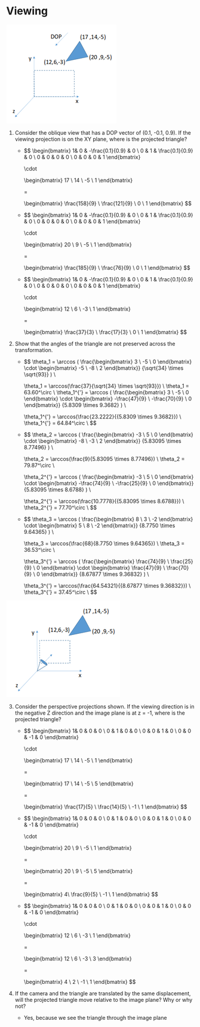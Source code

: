 

# Viewing

![iewin](assets/viewing1.png)

1. Consider the oblique view that has a DOP vector of (0.1, -0.1, 0.9). If the viewing projection is on the XY plane, where is the projected triangle?

   * $$
     \begin{bmatrix} 
     1& 0 & -\frac{0.1}{0.9} & 0 \\
     0 & 1 & \frac{0.1}{0.9} & 0 \\
     0 & 0 & 0 & 0 \\
     0 & 0 & 0 & 1 
     \end{bmatrix}

     \cdot

     \begin{bmatrix}
     17 \\
     14 \\
     -5 \\
     1
     \end{bmatrix}

     =

     \begin{bmatrix}
     \frac{158}{9} \\
     \frac{121}{9} \\
     0 \\
     1
     \end{bmatrix}
     $$

   * $$
     \begin{bmatrix} 
     1& 0 & -\frac{0.1}{0.9} & 0 \\
     0 & 1 & \frac{0.1}{0.9} & 0 \\
     0 & 0 & 0 & 0 \\
     0 & 0 & 0 & 1 
     \end{bmatrix}

     \cdot

     \begin{bmatrix}
     20 \\
     9 \\
     -5 \\
     1
     \end{bmatrix}

     =

     \begin{bmatrix}
     \frac{185}{9} \\
     \frac{76}{9} \\
     0 \\
     1
     \end{bmatrix}
     $$

   * $$
     \begin{bmatrix} 
     1& 0 & -\frac{0.1}{0.9} & 0 \\
     0 & 1 & \frac{0.1}{0.9} & 0 \\
     0 & 0 & 0 & 0 \\
     0 & 0 & 0 & 1 
     \end{bmatrix}

     \cdot

     \begin{bmatrix}
     12 \\
     6 \\
     -3 \\
     1
     \end{bmatrix}

     =

     \begin{bmatrix}
     \frac{37}{3} \\
     \frac{17}{3} \\
     0 \\
     1
     \end{bmatrix}
     $$

2. Show that the angles of the triangle are not preserved across the transformation.

   * $$
     \theta_1 = \arccos (
     \frac{\begin{bmatrix} 3 \\ -5 \\ 0 \end{bmatrix} \cdot
     \begin{bmatrix} -5 \\ -8 \\ 2 \end{bmatrix}}
     {\sqrt{34} \times \sqrt{93}}
     ) \\

     \theta_1 = \arccos(\frac{37}{\sqrt{34} \times \sqrt{93}}) \\
     \theta_1 = 63.60^\circ
     \\
     \theta_1^{'} = \arccos (
     \frac{\begin{bmatrix} 3 \\ -5 \\ 0 \end{bmatrix} \cdot
     \begin{bmatrix} -\frac{47}{9} \\ -\frac{70}{9} \\ 0 \end{bmatrix}}
     {5.8309 \times 9.3682}
     ) \\

     \theta_1^{'} = \arccos(\frac{23.2222}{{5.8309 \times 9.3682}}) \\
     \theta_1^{'} = 64.84^\circ \\
     $$

   * $$
     \theta_2 = \arccos (
     \frac{\begin{bmatrix} -3 \\ 5 \\ 0 \end{bmatrix} \cdot
     \begin{bmatrix} -8 \\ -3 \\ 2 \end{bmatrix}}
     {5.83095 \times 8.77496}
     ) \\

     \theta_2 = \arccos(\frac{9}{5.83095 \times 8.77496}) \\
     \theta_2 = 79.87^\circ
     \\

     \theta_2^{'} = \arccos (
     \frac{\begin{bmatrix} -3 \\ 5 \\ 0 \end{bmatrix} \cdot
     \begin{bmatrix} -\frac{74}{9} \\ -\frac{25}{9} \\ 0 \end{bmatrix}}
     {5.83095 \times 8.6788}
     ) \\

     \theta_2^{'} = \arccos(\frac{10.7778}{{5.83095 \times 8.6788}}) \\
     \theta_2^{'} = 77.70^\circ \\
     $$

   * $$
     \theta_3 = \arccos (
     \frac{\begin{bmatrix} 8 \\ 3 \\ -2 \end{bmatrix} \cdot
     \begin{bmatrix} 5 \\ 8 \\ -2 \end{bmatrix}}
     {8.7750 \times 9.64365}
     ) \\

     \theta_3 = \arccos(\frac{68}{8.7750 \times 9.64365}) \\
     \theta_3 = 36.53^\circ
     \\

     \theta_3^{'} = \arccos (
     \frac{\begin{bmatrix} \frac{74}{9} \\ \frac{25}{9} \\ 0 \end{bmatrix} \cdot
     \begin{bmatrix} \frac{47}{9} \\ \frac{70}{9} \\ 0 \end{bmatrix}}
     {8.67877 \times 9.36832}
     ) \\

     \theta_3^{'} = \arccos(\frac{64.54321}{{8.67877 \times 9.36832}}) \\
     \theta_3^{'} = 37.45^\circ \\
     $$





![viewing2](assets/viewing2.png)

3. Consider the perspective projections shown. If the viewing direction is in the negative Z direction and the image plane is at z = -1, where is the projected triangle?

   * $$
     \begin{bmatrix} 
     1& 0 & 0 & 0 \\
     0 & 1 & 0 & 0 \\
     0 & 0 & 1 & 0 \\
     0 & 0 & -1 & 0 
     \end{bmatrix}

     \cdot

     \begin{bmatrix}
     17 \\
     14 \\
     -5 \\
     1
     \end{bmatrix}

     =

     \begin{bmatrix}
     17 \\
     14 \\
     -5 \\
     5
     \end{bmatrix}

     =

     \begin{bmatrix}
     \frac{17}{5} \\
     \frac{14}{5} \\
     -1 \\
     1
     \end{bmatrix}
     $$

   * $$
     \begin{bmatrix} 
     1& 0 & 0 & 0 \\
     0 & 1 & 0 & 0 \\
     0 & 0 & 1 & 0 \\
     0 & 0 & -1 & 0 
     \end{bmatrix}

     \cdot

     \begin{bmatrix}
     20 \\
     9 \\
     -5 \\
     1
     \end{bmatrix}

     =

     \begin{bmatrix}
     20 \\
     9 \\
     -5 \\
     5
     \end{bmatrix}

     =

     \begin{bmatrix}
     4\\
     \frac{9}{5} \\
     -1 \\
     1
     \end{bmatrix}
     $$

   * $$
     \begin{bmatrix} 
     1& 0 & 0 & 0 \\
     0 & 1 & 0 & 0 \\
     0 & 0 & 1 & 0 \\
     0 & 0 & -1 & 0 
     \end{bmatrix}

     \cdot

     \begin{bmatrix}
     12 \\
     6 \\
     -3 \\
     1
     \end{bmatrix}

     =

     \begin{bmatrix}
     12 \\
     6 \\
     -3 \\
     3
     \end{bmatrix}

     =

     \begin{bmatrix}
     4 \\
     2 \\
     -1 \\
     1
     \end{bmatrix}
     $$

4. If the camera and the triangle are translated by the same displacement, will the projected triangle move relative to the image plane? Why or why not?

   * Yes, because we see the triangle through the image plane